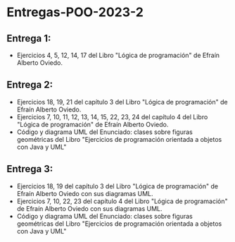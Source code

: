 # Entregas-POO-2023-2
## Entrega 1:
- Ejercicios 4, 5, 12, 14, 17 del Libro "Lógica de programación" de Efraín Alberto Oviedo.
## Entrega 2:
- Ejercicios 18, 19, 21 del capítulo 3 del Libro "Lógica de programación" de Efraín Alberto Oviedo.
- Ejercicios 7, 10, 11, 12, 13, 14, 15, 22, 23, 24 del capítulo 4 del Libro "Lógica de programación" de Efraín Alberto Oviedo.
- Código y diagrama UML del Enunciado: clases sobre figuras geométricas del Libro "Ejercicios de programación orientada a objetos con Java y UML"
## Entrega 3:
- Ejercicios 18, 19 del capítulo 3 del Libro "Lógica de programación" de Efraín Alberto Oviedo con sus diagramas UML.
- Ejercicios 7, 10, 22, 23 del capítulo 4 del Libro "Lógica de programación" de Efraín Alberto Oviedo con sus diagramas UML.
- Código y diagrama UML del Enunciado: clases sobre figuras geométricas del Libro "Ejercicios de programación orientada a objetos con Java y UML"